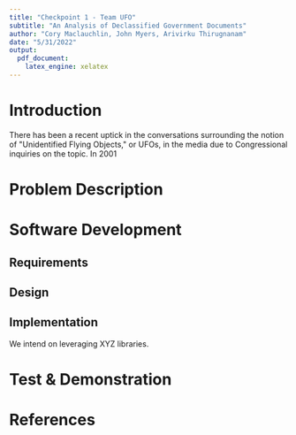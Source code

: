 ```yaml
---
title: "Checkpoint 1 - Team UFO"
subtitle: "An Analysis of Declassified Government Documents"
author: "Cory Maclauchlin, John Myers, Arivirku Thirugnanam"
date: "5/31/2022"
output: 
  pdf_document:
    latex_engine: xelatex
---
```


# Introduction
There has been a recent uptick in the conversations surrounding the notion of "Unidentified Flying Objects," or UFOs, in the media due to Congressional inquiries on the topic.  In 2001

# Problem Description

# Software Development

## Requirements

## Design

## Implementation

We intend on leveraging XYZ libraries.

# Test & Demonstration

# References